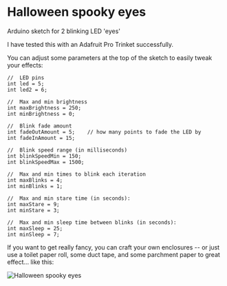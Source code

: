 Halloween spooky eyes
===================

Arduino sketch for 2 blinking LED 'eyes'

I have tested this with an Adafruit Pro Trinket successfully.  

You can adjust some parameters at the top of the sketch to easily tweak your effects:

    //  LED pins
    int led = 5; 
    int led2 = 6; 
    
    //  Max and min brightness
    int maxBrightness = 250;
    int minBrightness = 0;
    
    //  Blink fade amount
    int fadeOutAmount = 5;    // how many points to fade the LED by
    int fadeInAmount = 15;
    
    //  Blink speed range (in milliseconds)
    int blinkSpeedMin = 150;
    int blinkSpeedMax = 1500;
    
    //  Max and min times to blink each iteration
    int maxBlinks = 4;
    int minBlinks = 1;
    
    //  Max and min stare time (in seconds):
    int maxStare = 9;
    int minStare = 3;
    
    //  Max and min sleep time between blinks (in seconds):
    int maxSleep = 25;
    int minSleep = 7;
    
If you want to get really fancy, you can craft your own enclosures -- or just use a toilet paper roll, some duct tape, and some parchment paper to great effect... like this: 

![Halloween spooky eyes](https://farm4.staticflickr.com/3946/15450734046_631ee7ee97.jpg)

